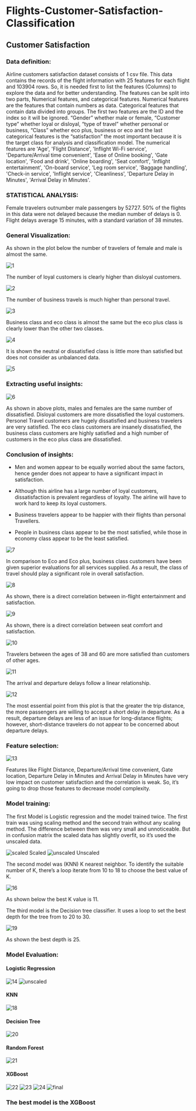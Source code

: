 # Flights-Customer-Satisfaction-Classification
## Customer Satisfaction 

### Data definition: 

Airline customers satisfaction dataset consists of 1 csv file. This data contains the records of the flight information with 25 features for each flight and 103904 rows. So, it is needed first to list the features (Columns) to explore the data and for better understanding. The features can be split into two parts, Numerical features, and categorical features. Numerical features are the features that contain numbers as data. Categorical features that contain data divided into groups. The first two features are the ID and the index so it will be ignored. “Gender” whether male or female, “Customer type” whether loyal or disloyal, “type of travel” whether personal or business, “Class” whether eco plus, business or eco and the last categorical features is the “satisfaction” the most important because it is the target class for analysis and classification model. The numerical features are 'Age', 'Flight Distance', 'Inflight Wi-Fi service', 'Departure/Arrival time convenient', 'Ease of Online booking', 'Gate location', 'Food and drink', 'Online boarding', 'Seat comfort', 'Inflight entertainment', 'On-board service', 'Leg room service', 'Baggage handling', 'Check-in service', 'Inflight service', 'Cleanliness', 'Departure Delay in Minutes', 'Arrival Delay in Minutes'. 

### STATISTICAL ANALYSIS: 

Female travelers outnumber male passengers by 52727. 50% of the flights in this data were not delayed because the median number of delays is 0. Flight delays average 15 minutes, with a standard variation of 38 minutes.  

### General Visualization: 

As shown in the plot below the number of travelers of female and male is almost the same. 

![1](https://user-images.githubusercontent.com/96385070/168953338-fc8cb308-78c1-429a-8b49-9d4581ede93a.png)
 
The number of loyal customers is clearly higher than disloyal customers. 

![2](https://user-images.githubusercontent.com/96385070/168953411-a41b8bf2-7312-4249-bb9f-8e7a5c369f8d.png)


The number of business travels is much higher than personal travel. 

![3](https://user-images.githubusercontent.com/96385070/168953443-5e31f6c4-8a04-4d8c-9156-45ef3511768d.png)

Business class and eco class is almost the same but the eco plus class is clearly lower than the other two classes. 

![4](https://user-images.githubusercontent.com/96385070/168953481-06f730ca-d927-414c-98df-dff649fc6144.png)

It is shown the neutral or dissatisfied class is little more than satisfied but does not consider as unbalanced data. 
 
![5](https://user-images.githubusercontent.com/96385070/168953503-b2d07ffa-07ae-4c04-a243-f70699ca6d55.png)

### Extracting useful insights: 

![6](https://user-images.githubusercontent.com/96385070/168953548-3be6962d-d1c3-45db-902c-b5bbc2651377.png)

As shown in above plots, males and females are the same number of dissatisfied. Disloyal customers are more dissatisfied the loyal customers. Personel Travel customers are hugely dissatisfied and business travelers are very satisfied. The eco class customers are insanely dissatisfied, the business class customers are highly satisfied and a high number of customers in the eco plus class are dissatisfied. 

 ### Conclusion of insights: 

- Men and women appear to be equally worried about the same factors, hence gender does not appear to have a significant impact in satisfaction. 

- Although this airline has a large number of loyal customers, dissatisfaction is prevalent regardless of loyalty. The airline will have to work hard to keep its loyal customers. 

- Business travelers appear to be happier with their flights than personal Travellers. 

- People in business class appear to be the most satisfied, while those in economy class appear to be the least satisfied. 

![7](https://user-images.githubusercontent.com/96385070/168953781-31b7f440-89ed-41c7-922f-6a074a0fff6b.JPG) 

In comparison to Eco and Eco plus, business class customers have been given superior evaluations for all services supplied. As a result, the class of travel should play a significant role in overall satisfaction. 

![8](https://user-images.githubusercontent.com/96385070/168953826-1b3f0977-36ca-4096-84ae-9c96145e6769.png)

As shown, there is a direct correlation between in-flight entertainment and satisfaction. 

![9](https://user-images.githubusercontent.com/96385070/168953852-47807169-f343-41e7-b4e2-b718940371b9.png)

As shown, there is a direct correlation between seat comfort and satisfaction. 

![10](https://user-images.githubusercontent.com/96385070/168953867-eeef6105-d67f-4146-8aaf-ea7dccb7ffab.png)

Travelers between the ages of 38 and 60 are more satisfied than customers of other ages. 
 
![11](https://user-images.githubusercontent.com/96385070/168953901-8895334a-e9ed-4690-b57d-d0d5bd22a13b.png)

The arrival and departure delays follow a linear relationship. 

![12](https://user-images.githubusercontent.com/96385070/168953935-25183a8e-b2a4-4f44-9f52-2e3a12948d3a.png)

The most essential point from this plot is that the greater the trip distance, the more passengers are willing to accept a short delay in departure. As a result, departure delays are less of an issue for long-distance flights; however, short-distance travelers do not appear to be concerned about departure delays. 

### Feature selection: 

![13](https://user-images.githubusercontent.com/96385070/168954953-9835bd43-d9a1-47fd-b23c-df1382e645c4.png)

Features like Flight Distance, Departure/Arrival time convenient, Gate location, Departure Delay in Minutes and Arrival Delay in Minutes have very low impact on customer satisfaction and the correlation is weak. So, it’s going to drop those features to decrease model complexity. 

### Model training: 

The first Model is Logistic regression and the model trained twice. The first train was using scaling method and the second train without any scaling method. The difference between them was very small and unnoticeable. But in confusion matrix the scaled data has slightly overfit, so it’s used the unscaled data. 

![scaled](https://user-images.githubusercontent.com/96385070/168954803-b827b37a-99c2-451b-8627-be022be8e021.JPG)
Scaled 
![unscaled](https://user-images.githubusercontent.com/96385070/168954841-ffc893f9-7db0-47e1-ac4b-f5c8082124ce.JPG)
Unscaled 

The second model was (KNN) K nearest neighbor. To identify the suitable number of K, there’s a loop iterate from 10 to 18 to choose the best value of K. 

![16](https://user-images.githubusercontent.com/96385070/168955003-2453a2a7-7f4e-41b1-8d4b-c0c80a5d32c4.JPG)

As shown below the best K value is 11. 

The third model is the Decision tree classifier. It uses a loop to set the best depth for the tree from to 20 to 30. 

![19](https://user-images.githubusercontent.com/96385070/168955058-08bceba1-3f27-452f-86ff-46f63ab3e28b.JPG)
 
As shown the best depth is 25. 

### Model Evaluation: 

#### Logistic Regression 
![14](https://user-images.githubusercontent.com/96385070/168956038-bf8b2660-9eb0-4a85-8821-94f696fda3d0.png)
![unscaled](https://user-images.githubusercontent.com/96385070/168954841-ffc893f9-7db0-47e1-ac4b-f5c8082124ce.JPG)

#### KNN 
![18](https://user-images.githubusercontent.com/96385070/168956299-c8550aa4-059b-465c-bf67-11fa6d7e6ed4.JPG)

#### Decision Tree 
![20](https://user-images.githubusercontent.com/96385070/168955113-cb4ffac3-5284-451b-9165-a4114ea34b2f.png)

#### Random Forest 
![21](https://user-images.githubusercontent.com/96385070/168955132-0ae11827-eaa6-48ff-afd6-cd9dd1f94e80.JPG)
 
#### XGBoost 
![22](https://user-images.githubusercontent.com/96385070/168955148-7c6d3789-8c77-446c-9223-0c421b0da5aa.png)
![23](https://user-images.githubusercontent.com/96385070/168955173-3dee5d93-dae9-4a48-ad3e-69eb72e27984.JPG)
![24](https://user-images.githubusercontent.com/96385070/168955187-7be1ee0f-c06b-42c2-a2a0-7ff18597c54f.JPG)
![final](https://user-images.githubusercontent.com/96385070/168955197-09340b7f-1b28-4526-957d-f231aa430a14.png)

### The best model is the XGBoost 
